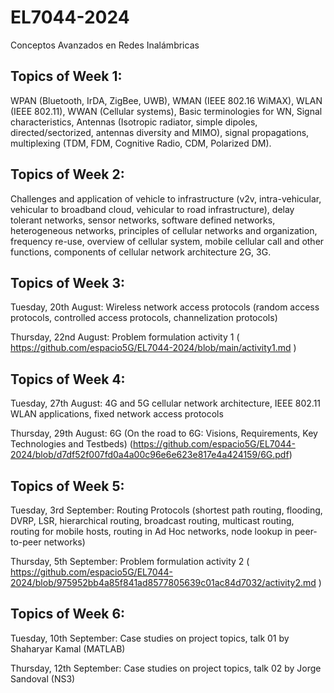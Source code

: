 # EL7044-2024
Conceptos Avanzados en Redes Inalámbricas

## Topics of Week 1:

WPAN (Bluetooth, IrDA, ZigBee, UWB), WMAN (IEEE 802.16 WiMAX), WLAN (IEEE 802.11), WWAN (Cellular systems), Basic terminologies for WN, Signal characteristics, Antennas (Isotropic radiator, simple dipoles, directed/sectorized, antennas diversity and MIMO), signal propagations, multiplexing (TDM, FDM, Cognitive Radio, CDM, Polarized DM).

## Topics of Week 2:

Challenges and application of vehicle to infrastructure (v2v, intra-vehicular, vehicular to broadband cloud, vehicular to road infrastructure), delay tolerant networks, sensor networks, software defined networks, heterogeneous networks, principles of cellular networks and organization, frequency re-use, overview of cellular system, mobile cellular call and other functions, components of cellular network architecture 2G, 3G. 

## Topics of Week 3:

Tuesday, 20th August: Wireless network access protocols (random access protocols, controlled access protocols, channelization protocols)

Thursday, 22nd August: Problem formulation activity 1 ( https://github.com/espacio5G/EL7044-2024/blob/main/activity1.md )

## Topics of Week 4:

Tuesday, 27th August: 4G and 5G cellular network architecture, IEEE 802.11 WLAN applications, fixed network access protocols

Thursday, 29th August: 6G (On the road to 6G: Visions, Requirements, Key Technologies and Testbeds) (https://github.com/espacio5G/EL7044-2024/blob/d7df52f007fd0a4a00c96e6e623e817e4a424159/6G.pdf)

## Topics of Week 5:

Tuesday, 3rd September: Routing Protocols (shortest path routing, flooding, DVRP, LSR, hierarchical routing, broadcast routing, multicast routing, routing for mobile hosts, routing in Ad Hoc networks, node lookup in peer-to-peer networks)

Thursday, 5th September: Problem formulation activity 2 ( https://github.com/espacio5G/EL7044-2024/blob/975952bb4a85f841ad8577805639c01ac84d7032/activity2.md )

## Topics of Week 6:

Tuesday, 10th September: Case studies on project topics, talk 01 by Shaharyar Kamal (MATLAB)

Thursday, 12th September: Case studies on project topics, talk 02 by Jorge Sandoval (NS3)
